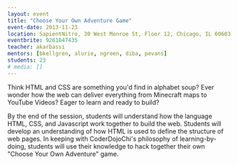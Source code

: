 ```yaml
---
layout: event
title: "Choose Your Own Adventure Game"
event-date: 2013-11-23
location: SapientNitro, 30 West Monroe St, Floor 12, Chicago, IL 60603
eventbrite: 9261847435
teacher: akarbassi
mentors: [bkellgren, alurie, ngreen, diba, pevans]
students: 23
# media: []
---
```


Think HTML and CSS are something you'd find in alphabet soup? Ever wonder how the web can deliver everything from Minecraft maps to YouTube Videos? Eager to learn and ready to build?

By the end of the session, students will understand how the language HTML, CSS, and Javascript work together to build the web. Students will develop an understanding of how HTML is used to define the structure of web pages. In keeping with CoderDojoChi's philosophy of learning-by-doing, students will use their knowledge to hack together their own "Choose Your Own Adventure" game.

